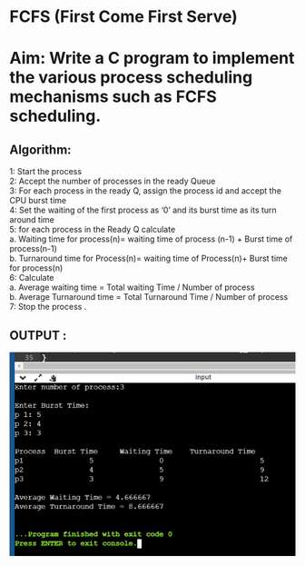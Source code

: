 # FCFS (First Come First Serve)
# Aim: Write a C program to implement the various process scheduling mechanisms such as FCFS scheduling.
## Algorithm:
1: Start the process                                                                                     
2: Accept the number of processes in the ready Queue                                                     
3: For each process in the ready Q, assign the process id and accept the CPU burst time                    
4: Set the waiting of the first process as ‘0’ and its burst time as its turn around time                  
5: for each process in the Ready Q calculate                                                             
  a. Waiting time for process(n)= waiting time of process (n-1) + Burst time of process(n-1)             
   b. Turnaround time for Process(n)= waiting time of Process(n)+ Burst time for process(n)               
  6: Calculate                                                                                           
  a. Average waiting time = Total waiting Time / Number of process                                       
  b. Average Turnaround time = Total Turnaround Time / Number of process                                 
7: Stop the process
.
## OUTPUT : 
![Output](fcfs_op.png)
